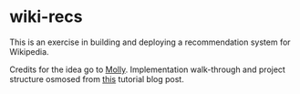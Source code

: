# wiki-recs 

This is an exercise in building and deploying a recommendation system for Wikipedia. 

Credits for the idea go to [Molly](https://twitter.com/mollyfmielke/status/1461374420006563840). Implementation walk-through and project structure osmosed from [this](https://www.mihaileric.com/posts/setting-up-a-machine-learning-project/) tutorial blog post. 


